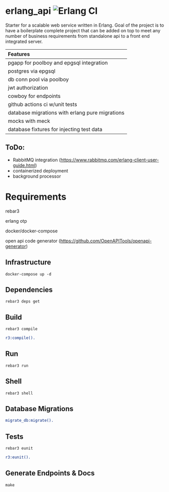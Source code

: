 erlang_api ![Erlang CI](https://github.com/ehansen31/erlang_api/workflows/Erlang%20CI/badge.svg)
=====

Starter for a scalable web service written in Erlang. Goal of the project is to have a boilerplate complete project that can be added on top to meet any number of business requirements from standalone api to a front end integrated server.

| Features |
|:-----------------------------------------------------------------|
|pgapp for poolboy and epgsql integration|
|postgres via epgsql|
|db conn pool via poolboy|
|jwt authorization|
|cowboy for endpoints|
|github actions ci w/unit tests|
|database migrations with erlang pure migrations|
|mocks with meck|
|database fixtures for injecting test data|

ToDo:
-----
* RabbitMQ integration (https://www.rabbitmq.com/erlang-client-user-guide.html)
* containerized deployment
* background processor

Requirements
=====
rebar3

erlang otp

docker/docker-compose

open api code generator (https://github.com/OpenAPITools/openapi-generator)

Infrastructure
-----
    docker-compose up -d

Dependencies
-----
    rebar3 deps get

Build
-----
    rebar3 compile
```erlang
r3:compile().
```

Run
-----
    rebar3 run

Shell
-----
    rebar3 shell

Database Migrations
-----
```erlang
migrate_db:migrate().
```

Tests
-----
    rebar3 eunit
```erlang
r3:eunit().
```

Generate Endpoints & Docs
-----
    make
